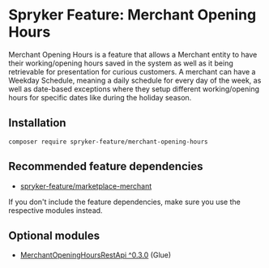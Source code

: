 # Spryker Feature: Merchant Opening Hours

Merchant Opening Hours is a feature that allows a Merchant entity to have their working/opening hours saved in the system as well as it being retrievable for presentation for curious customers. A merchant can have a Weekday Schedule, meaning a daily schedule for every day of the week, as well as date-based exceptions where they setup different working/opening hours for specific dates like during the holiday season.

## Installation

```
composer require spryker-feature/merchant-opening-hours
```

## Recommended feature dependencies
- [spryker-feature/marketplace-merchant](https://github.com/spryker-feature/marketplace-merchant)

If you don't include the feature dependencies, make sure you use the respective modules instead.

## Optional modules
- [MerchantOpeningHoursRestApi ^0.3.0](https://github.com/spryker/merchant-opening-hours-rest-api) (Glue)
